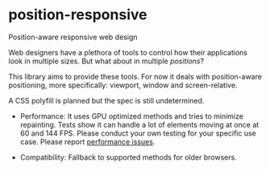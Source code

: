 # position-responsive
Position-aware responsive web design

Web designers have a plethora of tools to control how their applications look in multiple sizes.
But what about in multiple *positions*?

This library aims to provide these tools.
For now it deals with position-aware positioning, more specifically: viewport, window and screen-relative.

A CSS polyfill is planned but the spec is still undetermined.


* Performance: It uses GPU optimized methods and tries to minimize repainting. Tests show it can handle a lot of elements moving at once at 60 and 144 FPS. Please conduct your own testing for your specific use case. Please report [performance issues](https://github.com/GeKorm/position-responsive/labels/performance).

* Compatibility: Fallback to supported methods for older browsers.
